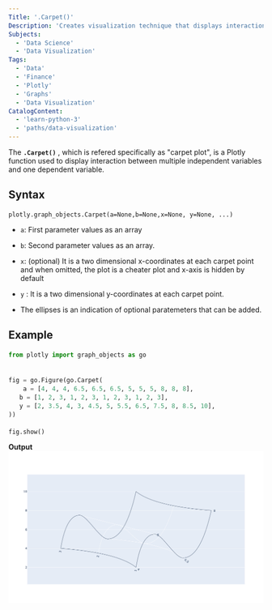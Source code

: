 ```yaml
---
Title: '.Carpet()'
Description: 'Creates visualization technique that displays interaction between variables'
Subjects:
  - 'Data Science'
  - 'Data Visualization'
Tags:
  - 'Data'
  - 'Finance'
  - 'Plotly'
  - 'Graphs'
  - 'Data Visualization'
CatalogContent:
  - 'learn-python-3'
  - 'paths/data-visualization'
---
```


The **`.Carpet()`** , which is refered specifically as "carpet plot", is a Plotly function used to display interaction between multiple independent variables and one dependent variable.

## Syntax

```pseudo
plotly.graph_objects.Carpet(a=None,b=None,x=None, y=None, ...)

```

- `a`: First parameter values as an array
- `b`: Second parameter values as an array.
- `x`: (optional) It is a two dimensional x-coordinates at each carpet point and when omitted, the plot is a cheater plot and x-axis is hidden by default
- `y` : It is a two dimensional y-coordinates at each carpet point.

- The ellipses is an indication of optional paratemeters that can be added.

## Example

```py
from plotly import graph_objects as go


fig = go.Figure(go.Carpet(
    a = [4, 4, 4, 6.5, 6.5, 6.5, 5, 5, 5, 8, 8, 8],
   b = [1, 2, 3, 1, 2, 3, 1, 2, 3, 1, 2, 3],
   y = [2, 3.5, 4, 3, 4.5, 5, 5.5, 6.5, 7.5, 8, 8.5, 10],
))

fig.show()
```

**Output**
![alt text](../../../../../../media/carpet_plot.png)
